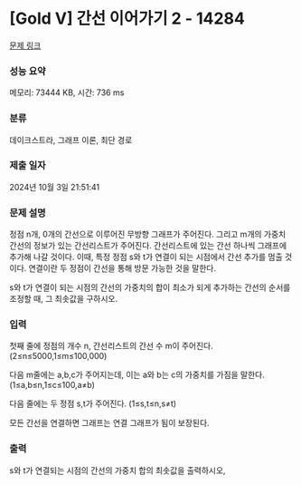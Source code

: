 # [Gold V] 간선 이어가기 2 - 14284 

[문제 링크](https://www.acmicpc.net/problem/14284) 

### 성능 요약

메모리: 73444 KB, 시간: 736 ms

### 분류

데이크스트라, 그래프 이론, 최단 경로

### 제출 일자

2024년 10월 3일 21:51:41

### 문제 설명

<p>정점 n개, 0개의 간선으로 이루어진 무방향 그래프가 주어진다. 그리고 m개의 가중치 간선의 정보가 있는 간선리스트가 주어진다. 간선리스트에 있는 간선 하나씩 그래프에 추가해 나갈 것이다. 이때, 특정 정점 s와 t가 연결이 되는 시점에서 간선 추가를 멈출 것이다. 연결이란 두 정점이 간선을 통해 방문 가능한 것을 말한다.</p>

<p>s와 t가 연결이 되는 시점의 간선의 가중치의 합이 최소가 되게 추가하는 간선의 순서를 조정할 때, 그 최솟값을 구하시오.</p>

### 입력 

 <p>첫째 줄에 정점의 개수 n, 간선리스트의 간선 수 m이 주어진다.(2≤n≤5000,1≤m≤100,000)</p>

<p>다음 m줄에는 a,b,c가 주어지는데, 이는 a와 b는 c의 가중치를 가짐을 말한다. (1≤a,b≤n,1≤c≤100,a≠b)</p>

<p>다음 줄에는 두 정점 s,t가 주어진다. (1≤s,t≤n,s≠t)</p>

<p>모든 간선을 연결하면 그래프는 연결 그래프가 됨이 보장된다.</p>

### 출력 

 <p>s와 t가 연결되는 시점의 간선의 가중치 합의 최솟값을 출력하시오,</p>

